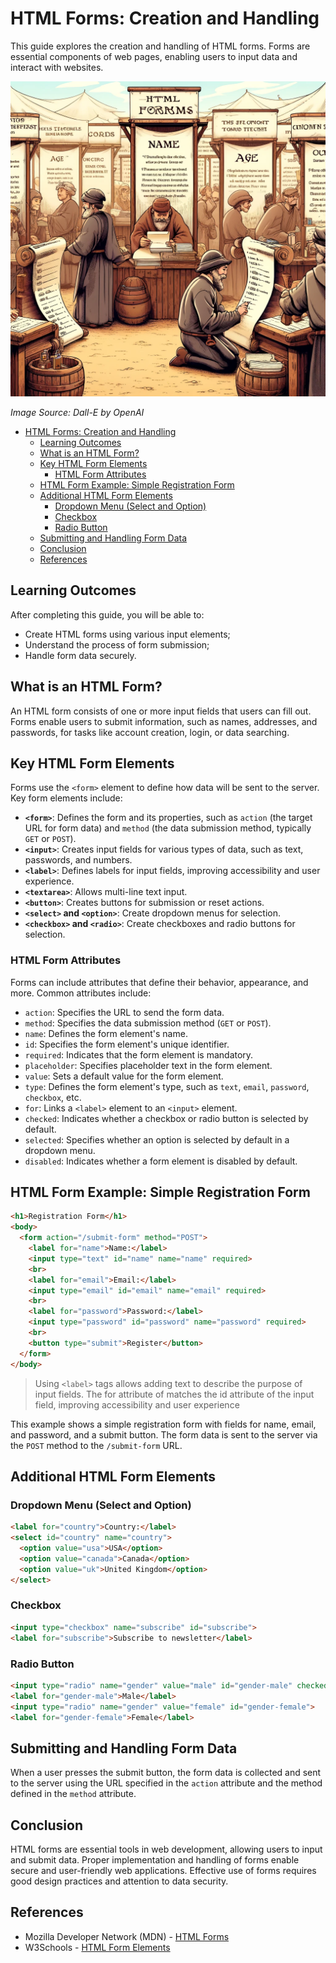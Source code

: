 # HTML Forms: Creation and Handling

This guide explores the creation and handling of HTML forms. Forms are essential components of web pages, enabling users to input data and interact with websites.

![HTML-Forms](HTML-Forms.webp)

*Image Source: Dall-E by OpenAI*

- [HTML Forms: Creation and Handling](#html-forms-creation-and-handling)
  - [Learning Outcomes](#learning-outcomes)
  - [What is an HTML Form?](#what-is-an-html-form)
  - [Key HTML Form Elements](#key-html-form-elements)
    - [HTML Form Attributes](#html-form-attributes)
  - [HTML Form Example: Simple Registration Form](#html-form-example-simple-registration-form)
  - [Additional HTML Form Elements](#additional-html-form-elements)
    - [Dropdown Menu (Select and Option)](#dropdown-menu-select-and-option)
    - [Checkbox](#checkbox)
    - [Radio Button](#radio-button)
  - [Submitting and Handling Form Data](#submitting-and-handling-form-data)
  - [Conclusion](#conclusion)
  - [References](#references)

## Learning Outcomes

After completing this guide, you will be able to:

- Create HTML forms using various input elements;
- Understand the process of form submission;
- Handle form data securely.

## What is an HTML Form?

An HTML form consists of one or more input fields that users can fill out. Forms enable users to submit information, such as names, addresses, and passwords, for tasks like account creation, login, or data searching.

## Key HTML Form Elements

Forms use the `<form>` element to define how data will be sent to the server. Key form elements include:

- **`<form>`**: Defines the form and its properties, such as `action` (the target URL for form data) and `method` (the data submission method, typically `GET` or `POST`).
- **`<input>`**: Creates input fields for various types of data, such as text, passwords, and numbers.
- **`<label>`**: Defines labels for input fields, improving accessibility and user experience.
- **`<textarea>`**: Allows multi-line text input.
- **`<button>`**: Creates buttons for submission or reset actions.
- **`<select>` and `<option>`**: Create dropdown menus for selection.
- **`<checkbox>` and `<radio>`**: Create checkboxes and radio buttons for selection.

### HTML Form Attributes

Forms can include attributes that define their behavior, appearance, and more. Common attributes include:

- `action`: Specifies the URL to send the form data.
- `method`: Specifies the data submission method (`GET` or `POST`).
- `name`: Defines the form element's name.
- `id`: Specifies the form element's unique identifier.
- `required`: Indicates that the form element is mandatory.
- `placeholder`: Specifies placeholder text in the form element.
- `value`: Sets a default value for the form element.
- `type`: Defines the form element's type, such as `text`, `email`, `password`, `checkbox`, etc.
- `for`: Links a `<label>` element to an `<input>` element.
- `checked`: Indicates whether a checkbox or radio button is selected by default.
- `selected`: Specifies whether an option is selected by default in a dropdown menu.
- `disabled`: Indicates whether a form element is disabled by default.

## HTML Form Example: Simple Registration Form

```html
<h1>Registration Form</h1>
<body>
  <form action="/submit-form" method="POST">
    <label for="name">Name:</label>
    <input type="text" id="name" name="name" required>
    <br>
    <label for="email">Email:</label>
    <input type="email" id="email" name="email" required>
    <br>
    <label for="password">Password:</label>
    <input type="password" id="password" name="password" required>
    <br>
    <button type="submit">Register</button>
  </form>
</body>
```

> Using `<label>` tags allows adding text to describe the purpose of input fields. The for attribute of <label> matches the id attribute of the input field, improving accessibility and user experience

This example shows a simple registration form with fields for name, email, and password, and a submit button. The form data is sent to the server via the `POST` method to the `/submit-form` URL.

## Additional HTML Form Elements

### Dropdown Menu (Select and Option)

```html
<label for="country">Country:</label>
<select id="country" name="country">
  <option value="usa">USA</option>
  <option value="canada">Canada</option>
  <option value="uk">United Kingdom</option>
</select>
```

### Checkbox

```html
<input type="checkbox" name="subscribe" id="subscribe">
<label for="subscribe">Subscribe to newsletter</label>
```

### Radio Button

```html
<input type="radio" name="gender" value="male" id="gender-male" checked>
<label for="gender-male">Male</label>
<input type="radio" name="gender" value="female" id="gender-female">
<label for="gender-female">Female</label>
```

## Submitting and Handling Form Data

When a user presses the submit button, the form data is collected and sent to the server using the URL specified in the `action` attribute and the method defined in the `method` attribute.

## Conclusion

HTML forms are essential tools in web development, allowing users to input and submit data. Proper implementation and handling of forms enable secure and user-friendly web applications. Effective use of forms requires good design practices and attention to data security.

## References

- Mozilla Developer Network (MDN) - [HTML Forms](https://developer.mozilla.org/en-US/docs/Learn/Forms)
- W3Schools - [HTML Form Elements](https://www.w3schools.com/html/html_form_elements.asp)
